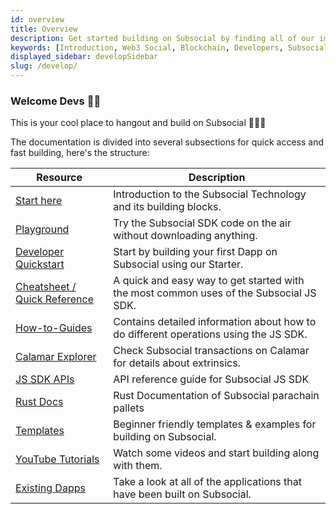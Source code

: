 ```yaml
---
id: overview
title: Overview
description: Get started building on Subsocial by finding all of our important tools & tutorials in one place, providing everything you need to build the next big dapp!
keywords: [Introduction, Web3 Social, Blockchain, Developers, Subsocial]
displayed_sidebar: developSidebar
slug: /develop/
---
```


<head>
  <title>Subsocial Developer Resources Table - Get started building</title>
</head>

### Welcome Devs 👋🏼

This is your cool place to hangout and build on Subsocial 🧑🏻‍💻

The documentation is divided into several subsections for quick access and fast building, here's the structure:

| Resource                                                                    | Description                                                                                     |
| --------------------------------------------------------------------------- | ----------------------------------------------------------------------------------------------- |
| [Start here](/docs/develop/about-subsocial)                    | Introduction to the Subsocial Technology and its building blocks.                                                              |
| [Playground](https://play.subsocial.network)                       | Try the Subsocial SDK code on the air without downloading anything.                             |
| [Developer Quickstart](/docs/develop/developer-quickstart)                       | Start by building your first Dapp on Subsocial using our Starter.                             |
| [Cheatsheet / Quick Reference](/docs/develop/sdk-cheatsheet)               | A quick and easy way to get started with the most common uses of the Subsocial JS SDK.          |
| [How-to-Guides](/docs/develop/sdk/installation)                   | Contains detailed information about how to do different operations using the JS SDK. |
| [Calamar Explorer](https://calamar.app/subsocial-parachain/latest-extrinsics)                   | Check Subsocial transactions on Calamar for details about extrinsics. |
| [JS SDK APIs](https://js-sdk-api.subsocial.network)        | API reference guide for Subsocial JS SDK                        |
| [Rust Docs](https://rust-api.subsocial.network)                       | Rust Documentation of Subsocial parachain pallets                        |
| [Templates](https://github.com/dappforce?q=template&type=all&language=&sort=) | Beginner friendly templates & examples for building on Subsocial.                               |
| [YouTube Tutorials](https://youtu.be/jeTrpltqAqc)                           | Watch some videos and start building along with them.                                           |
| [Existing Dapps](https://github.com/dappforce/awesome-subsocial)            | Take a look at all of the applications that have been built on Subsocial.                 |

